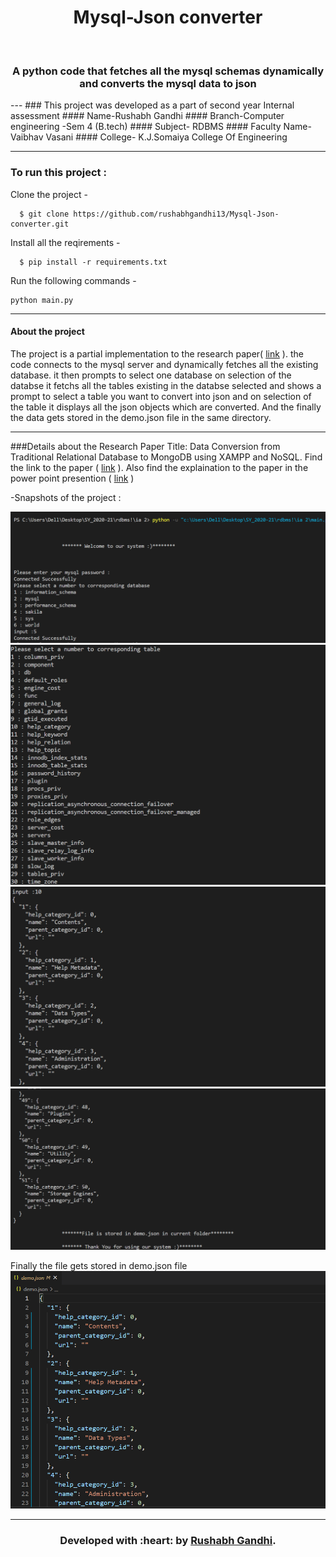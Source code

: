 <h1 align="center">Mysql-Json converter</h1>
<div align="center">
  <br>
  <h3>A python code that fetches all the mysql schemas dynamically and converts the mysql data to json</h3>
</div>
---
### This project was developed as a part of second year Internal assessment
#### Name-Rushabh Gandhi 
#### Branch-Computer engineering -Sem 4 (B.tech)
#### Subject- RDBMS 
#### Faculty Name- Vaibhav Vasani 
#### College- K.J.Somaiya College Of Engineering 
 



---

  
### To run this project :

Clone the project -
```
  $ git clone https://github.com/rushabhgandhi13/Mysql-Json-converter.git
```
  
Install all the reqirements -
```
  $ pip install -r requirements.txt
 ``` 

Run the following commands -

```
python main.py
```

---
#### About the project
The project is a partial implementation to the research paper( [link](https://github.com/rushabhgandhi13/Mysql-Json-converter/blob/main/Ieee_paper.pdf "link") ). the code connects to the mysql server and dynamically fetches all the existing database. it then prompts to select one database on selection of the databse it fetchs all the tables existing in the databse selected and shows a prompt to select a table you want to convert into json and on selection of the table it displays all the json objects which are converted. And the finally the data gets stored in the demo.json file in the same directory. 

---

###Details about the Research Paper
Title: Data Conversion from Traditional Relational Database to MongoDB using XAMPP and NoSQL.
Find the link to the paper ( [link](https://github.com/rushabhgandhi13/Mysql-Json-converter/blob/main/Ieee_paper.pdf "link") ). Also find the explaination to the paper in the power point presention ( [link](https://github.com/rushabhgandhi13/Mysql-Json-converter/blob/main/ieee_1911012.pptx "link") )


-Snapshots of the project :

![img](screenshots/ss1.png)
![img](screenshots/ss2.png)  
![img](screenshots/ss3.png)  
![img](screenshots/ss4.png)  

Finally the file gets stored in demo.json file
![img](screenshots/ss5.png) 



---
<h3 align="center"><b>Developed with :heart: by <a href="https://github.com/rushabhgandhi13">Rushabh Gandhi</a>.</b></h1>
